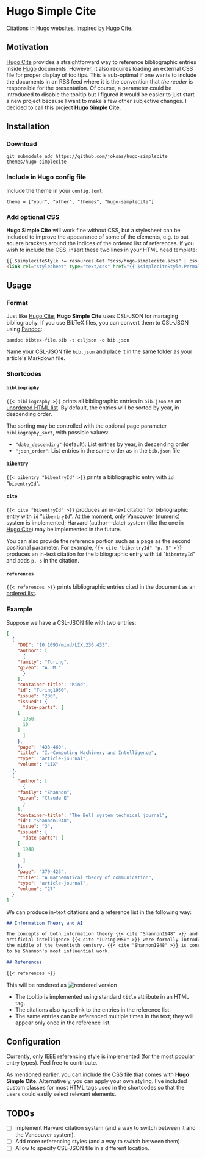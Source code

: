 # Hugo Simple Cite

Citations in [Hugo] websites. Inspired by [Hugo Cite].

## Motivation

[Hugo Cite] provides a straightforward way to reference bibliographic entries inside [Hugo] documents. However, it also requires loading an external CSS file for proper display of tooltips. This is sub-optimal if one wants to include the documents in an RSS feed where it is the convention that *the reader* is responsible for the presentation. Of course, a parameter could be introduced to disable the tooltip but I figured it would be easier to just start a new project because I want to make a few other subjective changes. I decided to call this project **Hugo Simple Cite**.

## Installation

### Download

```text
git submodule add https://github.com/joksas/hugo-simplecite themes/hugo-simplecite
```

### Include in Hugo config file

Include the theme in your `config.toml`:
```text
theme = ["your", "other", "themes", "hugo-simplecite"]
```

### Add optional CSS

**Hugo Simple Cite** will work fine without CSS, but a stylesheet can be included to improve the appearance of some of the elements, e.g. to put square brackets around the indices of the ordered list of references. If you wish to include the CSS, insert these two lines in your HTML head template:
```html
{{ $simpleciteStyle := resources.Get "scss/hugo-simplecite.scss" | css.Sass | resources.Minify | resources.Fingerprint }}
<link rel="stylesheet" type="text/css" href="{{ $simpleciteStyle.Permalink }}">
```

## Usage

### Format

Just like [Hugo Cite], **Hugo Simple Cite** uses CSL-JSON for managing bibliography. If you use BibTeX files, you can convert them to CSL-JSON using [Pandoc](https://pandoc.org/):
```text
pandoc bibtex-file.bib -t csljson -o bib.json
```

Name your CSL-JSON file `bib.json` and place it in the same folder as your article's Markdown file.

### Shortcodes

#### `bibliography`

`{{< bibliography >}}` prints all bibliographic entries in `bib.json` as an [unordered HTML list](https://developer.mozilla.org/en-US/docs/Web/HTML/Element/ul).
By default, the entries will be sorted by year, in descending order.

The sorting may be controlled with the optional page parameter `bibliography_sort`, with possible values:
- `"date_descending"` (default): List entries by year, in descending order
- `"json_order"`: List entries in the same order as in the `bib.json` file

#### `bibentry`

`{{< bibentry "bibentryId" >}}` prints a bibliographic entry with `id` "`bibentryId`".

#### `cite`

`{{< cite "bibentryId" >}}` produces an in-text citation for bibliographic entry with `id` "`bibentryId`". At the moment, only Vancouver (numeric) system is implemented; Harvard (author⁠—date) system (like the one in [Hugo Cite]) may be implemented in the future.

You can also provide the reference portion such as a page as the second positional parameter.
For example, `{{< cite "bibentryId" "p. 5" >}}` produces an in-text citation for the bibliographic entry with `id` "`bibentryId`" and adds `p. 5` in the citation.

#### `references`

`{{< references >}}` prints bibliographic entries cited in the document as an [ordered list](https://html.com/tags/ol/).

### Example

Suppose we have a CSL-JSON file with two entries:
```json
[
  {
    "DOI": "10.1093/mind/LIX.236.433",
    "author": [
      {
	"family": "Turing",
	"given": "A. M."
      }
    ],
    "container-title": "Mind",
    "id": "Turing1950",
    "issue": "236",
    "issued": {
      "date-parts": [
	[
	  1950,
	  10
	]
      ]
    },
    "page": "433-460",
    "title": "I.—Computing Machinery and Intelligence",
    "type": "article-journal",
    "volume": "LIX"
  },
  {
    "author": [
      {
	"family": "Shannon",
	"given": "Claude E"
      }
    ],
    "container-title": "The Bell system technical journal",
    "id": "Shannon1948",
    "issue": "3",
    "issued": {
      "date-parts": [
	[
	  1948
	]
      ]
    },
    "page": "379-423",
    "title": "A mathematical theory of communication",
    "type": "article-journal",
    "volume": "27"
  }
]
```

We can produce in-text citations and a reference list in the following way:
```markdown
## Information Theory and AI

The concepts of both information theory {{< cite "Shannon1948" >}} and
artificial intelligence {{< cite "Turing1950" >}} were formally introduced in
the middle of the twentieth century. {{< cite "Shannon1948" >}} is considered
to be Shannon's most influential work.

## References

{{< references >}}
```

This will be rendered as
![rendered version](https://user-images.githubusercontent.com/46974359/121787086-07cb8280-cbbc-11eb-994e-542598c65977.gif)

* The tooltip is implemented using standard `title` attribute in an HTML tag.
* The citations also hyperlink to the entries in the reference list.
* The same entries can be referenced multiple times in the text; they will appear only once in the reference list.

## Configuration

Currently, only IEEE referencing style is implemented (for the most popular entry types). Feel free to contribute.

As mentioned earlier, you can include the CSS file that comes with **Hugo Simple Cite**. Alternatively, you can apply your own styling. I've included custom classes for most HTML tags used in the shortcodes so that the users could easily select relevant elements.

## TODOs

- [ ] Implement Harvard citation system (and a way to switch between it and the Vancouver system).
- [ ] Add more referencing styles (and a way to switch between them).
- [ ] Allow to specify CSL-JSON file in a different location.

[Hugo]: https://gohugo.io/
[Hugo Cite]: https://github.com/loup-brun/hugo-cite
